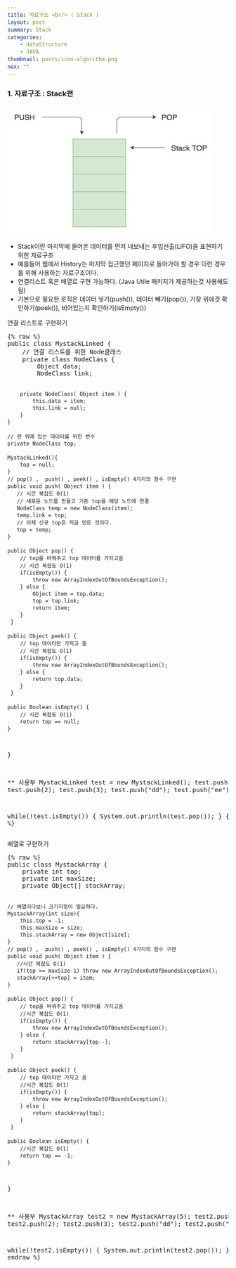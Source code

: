 ```yaml
---
title: 자료구조 <br/> ( Stack )
layout: post
summary: Stack
categories: 
    - dataStructure
    - JAVA
thumbnail: posts/icon-algorithm.png
nex: ""
---
```

### 1. 자료구조 : Stack편

<div class="img-center">
    <img src="/assets/img/posts/dataStructure/stack.png" class="max-ratio-100" />
</div>

 - Stack이란 마지막에 들어온 데이터를 먼저 내보내는 후입선출(LIFO)을 표현하기 위한 자료구조
 - 예를들어 웹에서 History는 마지막 접근했던 페이지로 돌아가야 할 경우 이런 경우를 위해 사용하는 자료구조이다. 
 - 연결리스트 혹은 배열로 구현 가능하다. (Java Utile 패키지가 제공하는것 사용해도 됨)
 - 기본으로 필요한 로직은  데이터 넣기(push()), 데이터 빼기(pop()), 가장 위에것 확인하기(peek()), 비어있는지 확인하기(isEmpty())

<p class="bold-text">연결 리스트로 구현하기</p>
<pre>
{% raw %}
public class MystackLinked {
    // 연결 리스트를 위한 Node클래스
    private class NodeClass { 
        Object data; 
        NodeClass link; 
        
        private NodeClass( Object item ) {
            this.data = item;
            this.link = null;
        }
    } 
    
    // 맨 위에 있는 데이터를 위한 변수
    private NodeClass top;
    
    MystackLinked(){
        top = null;
    }
    // pop() ,  push() , peek() , isEmpty() 4가지의 함수 구현
    public void push( Object item ) {
       // 시간 복잡도 O(1)
       // 새로운 노드를 만들고 기존 top을 해당 노드에 연결
       NodeClass temp = new NodeClass(item);
       temp.link = top;
       // 이제 신규 top은 지금 만든 것이다.
       top = temp;
    }
    
    public Object pop() {
        // top을 바꿔주고 top 데이터를 가지고옴
        // 시간 복잡도 O(1)
        if(isEmpty()) {
            throw new ArrayIndexOutOfBoundsException();
        } else {
            Object item = top.data;
            top = top.link;
            return item;
        }
     }
    
    public Object peek() {
        // top 데이터만 가지고 옴
        // 시간 복잡도 O(1)
        if(isEmpty()) {
            throw new ArrayIndexOutOfBoundsException();
        } else {
            return top.data;
        }
     }
    
    public Boolean isEmpty() {
        // 시간 복잡도 O(1)
        return top == null;
    }
}

** 사용부 
MystackLinked test = new MystackLinked();
test.push(1);
test.push(2);
test.push(3);
test.push("dd");
test.push("ee");

while(!test.isEmpty()) {
    System.out.println(test.pop());
}
{% endraw %}
</pre>

<p class="bold-text">배열로 구현하기</p>
<pre>
{% raw %}
public class MystackArray {
    private int top;
    private int maxSize;
    private Object[] stackArray;
    
    // 배열이다보니 크기지정이 필요하다.
    MystackArray(int size){
        this.top = -1;
        this.maxSize = size;
        this.stackArray = new Object[size];
    }
    // pop() ,  push() , peek() , isEmpty() 4가지의 함수 구현
    public void push( Object item ) {
       //시간 복잡도 O(1)
       if(top >= maxSize-1) throw new ArrayIndexOutOfBoundsException();
       stackArray[++top] = item;
    }
    
    public Object pop() {
        // top을 바꿔주고 top 데이터를 가지고옴
        //시간 복잡도 O(1)
        if(isEmpty()) {
            throw new ArrayIndexOutOfBoundsException();
        } else {
            return stackArray[top--];
        }
     }
    
    public Object peek() {
        // top 데이터만 가지고 옴
        //시간 복잡도 O(1)
        if(isEmpty()) {
            throw new ArrayIndexOutOfBoundsException();
        } else {
            return stackArray[top];
        }
     }
    
    public Boolean isEmpty() {
        //시간 복잡도 O(1)
        return top == -1;
    }
}

** 사용부 
MystackArray test2 = new MystackArray(5);
test2.push(1);
test2.push(2);
test2.push(3);
test2.push("dd");
test2.push("ee");

while(!test2.isEmpty()) {
    System.out.println(test2.pop());
}
{% endraw %}
</pre>